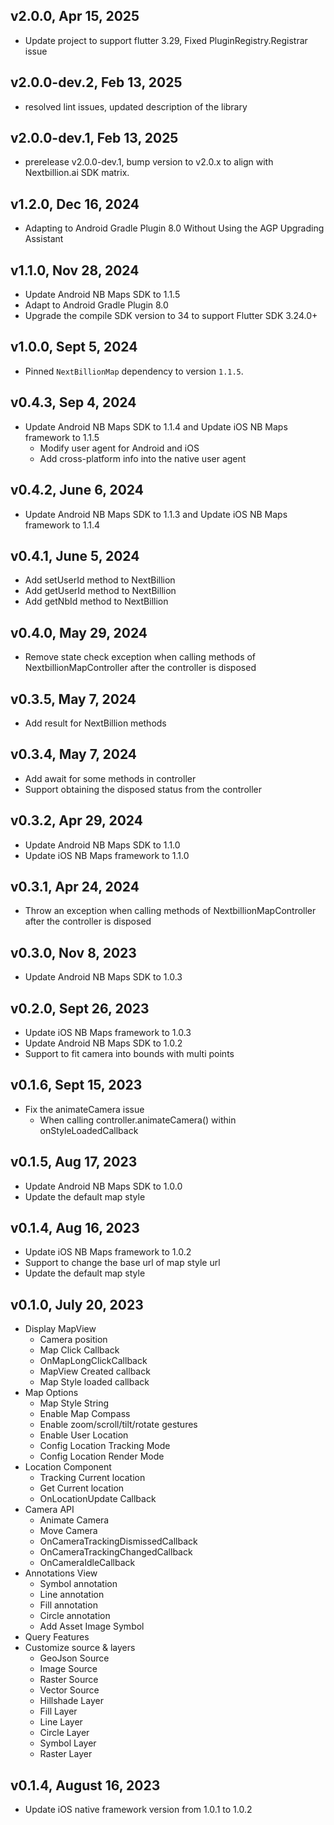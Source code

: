 ## v2.0.0, Apr 15, 2025
* Update project to support flutter 3.29, Fixed PluginRegistry.Registrar issue
## v2.0.0-dev.2, Feb 13, 2025
* resolved lint issues, updated description of the library

## v2.0.0-dev.1, Feb 13, 2025
* prerelease v2.0.0-dev.1, bump version to v2.0.x to align with Nextbillion.ai SDK matrix.

## v1.2.0, Dec 16, 2024
* Adapting to Android Gradle Plugin 8.0 Without Using the AGP Upgrading Assistant

## v1.1.0, Nov 28, 2024
* Update Android NB Maps SDK to 1.1.5 
* Adapt to Android Gradle Plugin 8.0
* Upgrade the compile SDK version to 34 to support Flutter SDK 3.24.0+

## v1.0.0, Sept 5, 2024
* Pinned `NextBillionMap` dependency to version `1.1.5`.

## v0.4.3, Sep 4, 2024
* Update Android NB Maps SDK to 1.1.4 and Update iOS NB Maps framework to 1.1.5
  * Modify user agent for Android and iOS
  * Add cross-platform info into the native user agent

## v0.4.2, June 6, 2024
* Update Android NB Maps SDK to 1.1.3 and Update iOS NB Maps framework to 1.1.4

## v0.4.1, June 5, 2024
* Add setUserId method to NextBillion
* Add getUserId method to NextBillion
* Add getNbId method to NextBillion
## v0.4.0, May 29, 2024
* Remove state check exception when calling methods of NextbillionMapController after the controller is disposed

## v0.3.5, May 7, 2024
* Add result for NextBillion methods

## v0.3.4, May 7, 2024
* Add await for some methods in controller
* Support obtaining the disposed status from the controller

## v0.3.2, Apr 29, 2024
* Update Android NB Maps SDK to 1.1.0
* Update iOS NB Maps framework to 1.1.0

## v0.3.1, Apr 24, 2024
* Throw an exception when calling methods of NextbillionMapController after the controller is disposed

## v0.3.0, Nov 8, 2023
* Update Android NB Maps SDK to 1.0.3

## v0.2.0, Sept 26, 2023
* Update iOS NB Maps framework to 1.0.3
* Update Android NB Maps SDK to 1.0.2
* Support to fit camera into bounds with multi points

## v0.1.6, Sept 15, 2023
* Fix the animateCamera issue
  * When calling controller.animateCamera() within onStyleLoadedCallback 

## v0.1.5, Aug 17, 2023
* Update Android NB Maps SDK to 1.0.0
* Update the default map style

## v0.1.4, Aug 16, 2023
* Update iOS NB Maps framework to 1.0.2
* Support to change the base url of map style url
* Update the default map style

## v0.1.0, July 20, 2023
* Display MapView
  * Camera position
  * Map Click Callback
  * OnMapLongClickCallback
  * MapView Created callback
  * Map Style loaded callback
* Map Options
  * Map Style String
  * Enable Map Compass
  * Enable zoom/scroll/tilt/rotate gestures
  * Enable User Location
  * Config Location Tracking Mode
  * Config Location Render Mode
* Location Component
  * Tracking Current location
  * Get Current location
  * OnLocationUpdate Callback
* Camera API
  * Animate Camera
  * Move Camera
  * OnCameraTrackingDismissedCallback
  * OnCameraTrackingChangedCallback
  * OnCameraIdleCallback
* Annotations View
  * Symbol annotation
  * Line annotation
  * Fill annotation
  * Circle annotation
  * Add Asset Image Symbol
* Query Features
* Customize source & layers
  * GeoJson Source
  * Image Source
  * Raster Source
  * Vector Source
  * Hillshade Layer
  * Fill Layer
  * Line Layer
  * Circle Layer
  * Symbol Layer
  * Raster Layer

## v0.1.4, August 16, 2023
* Update iOS native framework version from 1.0.1 to 1.0.2